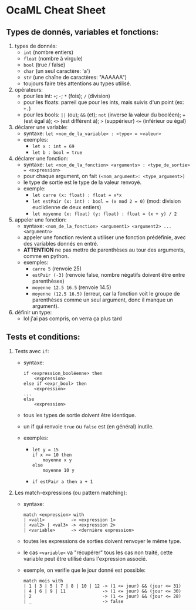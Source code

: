 # OcaML Cheat Sheet

## Types de donnés, variables et fonctions:

1.  types de donnés:
	- `int` (nombre entiers)
	- `float` (nombre à virgule)
	- `bool` (true / false)
	- `char` (un seul caractère: 'a')
	- `str` (une chaîne de caractères: "AAAAAA")
	- toujours faire très attentions au types utilisé.
2.  opérateurs:
	- pour les int: `+`; `-`; `*` (fois); `/` (division)
	- pour les floats: parreil que pour les ints, mais suivis d'un point (ex: `+.`)
	- pour les bools: `||` (ou); `&&` (et); `not` (inverse la valeur du booléen); `=` (est égal à); `<>` (est différent à); `>` (suppérieur) `<=` (inférieur ou égal)
3.  déclarer une variable:
	- syntaxe: `let <nom_de_la_variable> : <type> = <valeur>`
	- exemples:
		- `let x : int = 69`
		- `let b : bool = true`
4.  déclarer une fonction:
	- syntaxe: `let <nom_de_la_fonction> <arguments> : <type_de_sortie> = <expression>`
	- pour chaque argument, on fait `(<nom_argument>: <type_argument>)`
	- le type de sortie est le type de la valeur renvoyé.
	- exemple:
		- `let carre (x: float) : float = x*x`
		- `let estPair (x: int) : bool = (x mod 2 = 0)` (mod: division euclidienne de deux entiers)
		- `let moyenne (x: float) (y: float) : float = (x + y) / 2`
5.  appeler une fonction:
	- syntaxe: `<nom_de_la_fonction> <argument1> <argument2> ... <argumentn>`
	- appeler une fonction revient a utiliser une fonction prédéfinie, avec des variables donnés en entré.
	- **ATTENTION** ne pas mettre de parenthèses au tour des arguments, comme en python.
	- exemples:
		- `carre 5` (renvoie 25)
		- `estPair (-3)` (renvoie false, nombre négatifs doivent être entre parenthèses)
		- `moyenne 12.5 16.5` (renvoie 14.5)
		- `moyenne (12.5 16.5)` (erreur, car la fonction voit le groupe de parenthèses comme un seul argument, donc il manque un argument).
6.  définir un type:
	<!-- FIXME: Pas oublier de remplir ça ce soir. -->
	- lol j'ai pas compris, on verra ça plus tard



## Tests et conditions:

1.  Tests avec `if`:
	- syntaxe:

		```
		if <expression_booléenne> then
			<expression>
		else if <expr_bool> then
			<expression>
		...
		else
			<expression>
		```

	- tous les types de sortie doivent être identique.
	- un if qui renvoie `true` ou `false` est (en général) inutile.
	- exemples:
		-   ```
			let y = 15
			if x >= 10 then 
				moyenne x y
			else
				moyenne 10 y
			```

		- `if estPair a then a + 1`
2.  Les match-expressions (ou pattern matching):
	- syntaxe:

		```
		match <expression> with
		| <val1>          -> <expression 1>
		| <val2> | <val3> -> <expression 2>
		| <variable>      -> <dernière expression>
		```

	- toutes les expressions de sorties doivent renvoyer le même type.
	- le cas `<variable>` va "récupérer" tous les cas non traité, cette variable peut être utilisé dans l'expression associé.
	- exemple, on verifie que le jour donné est possible:
		
		```
		match mois with
		| 1 | 3 | 5 | 7 | 8 | 10 | 12 -> (1 <= jour) && (jour <= 31)
		| 4 | 6 | 9 | 11			  -> (1 <= jour) && (jour <= 30)
		| 2							  -> (1 <= jour) && (jour <= 28)
		| _							  -> false
		```
